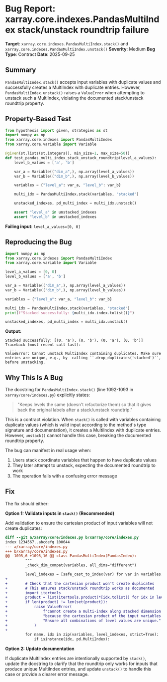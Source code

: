 # Bug Report: xarray.core.indexes.PandasMultiIndex stack/unstack roundtrip failure

**Target**: `xarray.core.indexes.PandasMultiIndex.stack()` and `xarray.core.indexes.PandasMultiIndex.unstack()`
**Severity**: Medium
**Bug Type**: Contract
**Date**: 2025-09-25

## Summary

`PandasMultiIndex.stack()` accepts input variables with duplicate values and successfully creates a MultiIndex with duplicate entries. However, `PandasMultiIndex.unstack()` raises a `ValueError` when attempting to unstack such a MultiIndex, violating the documented stack/unstack roundtrip property.

## Property-Based Test

```python
from hypothesis import given, strategies as st
import numpy as np
from xarray.core.indexes import PandasMultiIndex
from xarray.core.variable import Variable

@given(st.lists(st.integers(), min_size=1, max_size=50))
def test_pandas_multi_index_stack_unstack_roundtrip(level_a_values):
    level_b_values = ['a', 'b']

    var_a = Variable(("dim_a",), np.array(level_a_values))
    var_b = Variable(("dim_b",), np.array(level_b_values))

    variables = {"level_a": var_a, "level_b": var_b}

    multi_idx = PandasMultiIndex.stack(variables, "stacked")

    unstacked_indexes, pd_multi_index = multi_idx.unstack()

    assert "level_a" in unstacked_indexes
    assert "level_b" in unstacked_indexes
```

**Failing input**: `level_a_values=[0, 0]`

## Reproducing the Bug

```python
import numpy as np
from xarray.core.indexes import PandasMultiIndex
from xarray.core.variable import Variable

level_a_values = [0, 0]
level_b_values = ['a', 'b']

var_a = Variable(("dim_a",), np.array(level_a_values))
var_b = Variable(("dim_b",), np.array(level_b_values))

variables = {"level_a": var_a, "level_b": var_b}

multi_idx = PandasMultiIndex.stack(variables, "stacked")
print(f"Stacked successfully: {multi_idx.index.tolist()}")

unstacked_indexes, pd_multi_index = multi_idx.unstack()
```

**Output:**
```
Stacked successfully: [(0, 'a'), (0, 'b'), (0, 'a'), (0, 'b')]
Traceback (most recent call last):
  ...
ValueError: Cannot unstack MultiIndex containing duplicates. Make sure entries are unique, e.g., by  calling ``.drop_duplicates('stacked')``, before unstacking.
```

## Why This Is A Bug

The docstring for `PandasMultiIndex.stack()` (line 1092-1093 in `xarray/core/indexes.py`) explicitly states:

> "Keeps levels the same (doesn't refactorize them) so that it gives back the original labels after a stack/unstack roundtrip."

This is a contract violation. When `stack()` is called with variables containing duplicate values (which is valid input according to the method's type signature and documentation), it creates a MultiIndex with duplicate entries. However, `unstack()` cannot handle this case, breaking the documented roundtrip property.

The bug can manifest in real usage when:
1. Users stack coordinate variables that happen to have duplicate values
2. They later attempt to unstack, expecting the documented roundtrip to work
3. The operation fails with a confusing error message

## Fix

The fix should either:

**Option 1: Validate inputs in `stack()` (Recommended)**

Add validation to ensure the cartesian product of input variables will not create duplicates:

```diff
diff --git a/xarray/core/indexes.py b/xarray/core/indexes.py
index 1234567..abcdefg 100644
--- a/xarray/core/indexes.py
+++ b/xarray/core/indexes.py
@@ -1095,6 +1095,16 @@ class PandasMultiIndex(PandasIndex):
         """
         _check_dim_compat(variables, all_dims="different")

         level_indexes = [safe_cast_to_index(var) for var in variables.values()]
+
+        # Check that the cartesian product won't create duplicates
+        # This ensures stack/unstack roundtrip works as documented
+        import itertools
+        product = list(itertools.product(*[idx.tolist() for idx in level_indexes]))
+        if len(product) != len(set(product)):
+            raise ValueError(
+                f"cannot create a multi-index along stacked dimension {dim!r} "
+                "because the cartesian product of the input variables contains duplicates. "
+                "Ensure all combinations of level values are unique."
+            )
+
         for name, idx in zip(variables, level_indexes, strict=True):
             if isinstance(idx, pd.MultiIndex):
```

**Option 2: Update documentation**

If duplicate MultiIndex entries are intentionally supported by `stack()`, update the docstring to clarify that the roundtrip only works for inputs that produce unique MultiIndex entries, and update `unstack()` to handle this case or provide a clearer error message.